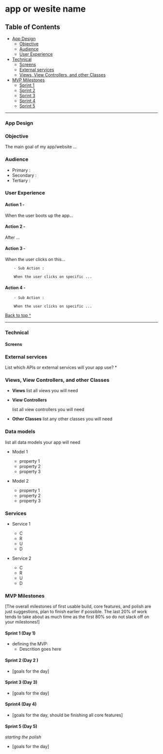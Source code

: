 # app or wesite name

## Table of Contents
  * [App Design](#app-design)
    * [Objective](#objective)
    * [Audience](#audience)
    * [User Experience](#user-experience)
  * [Technical](#technical)
    * [Screens](#Screens)
    * [External services](#external-services)
    * [Views, View Controllers, and other Classes](#Views-View-Controllers-and-other-Classes)
  * [MVP Milestones](#mvp-milestones)
    * [Sprint 1](#Day-1)
    * [Sprint 2](#Day-2)
    * [Sprint 3](#Day-3)
    * [Sprint 4](#Day-4)
    * [Sprint 5](#Day-5)

---

### App Design

### Objective

The main goal of my app/website ...

### Audience
- Primary : 
- Secondary : 
- Tertiary : 


### User Experience

#### Action 1 -   

When the user boots up the app...

#### Action 2 - 

After ...

#### Action 3 - 

When the user clicks on this...
    
        - Sub Action : 
 
        When the user clicks on specific ...


#### Action 4 - 



        - Sub Action : 
 
        When the user clicks on specific ...
[Back to top ^](#)

---

### Technical


#### Screens



### External services
List which APIs or external services will your app use?
* 


### Views, View Controllers, and other Classes
* **Views**
  list all views you will need
  
* **View Controllers**
    
  list all view controllers you will need
 
* **Other Classes**
  list any other classes you will need
  

### Data models

list all data models your app will need
* Model 1
    * property 1
    * property 2
    * property 3
    
* Model 2
    * property 1
    * property 2
    * property 3


### Services
* Service 1 
    * C
    * R
    * U
    * D

* Service 2
    * C
    * R
    * U
    * D



### MVP Milestones
[The overall milestones of first usable build, core features, and polish are just suggestions, plan to finish earlier if possible. The last 20% of work tends to take about as much time as the first 80% so do not slack off on your milestones!]

#### Sprint 1 (Day 1)

* defining the MVP:
   * Descrition goes here

#### Sprint 2 (Day 2 )
* [goals for the day]

#### Sprint 3 (Day 3)
* [goals for the day]

#### Sprint4 (Day 4)
* [goals for the day, should be finishing all core features]

#### Sprint 5 (Day 5)
_starting the polish_
* [goals for the day]


